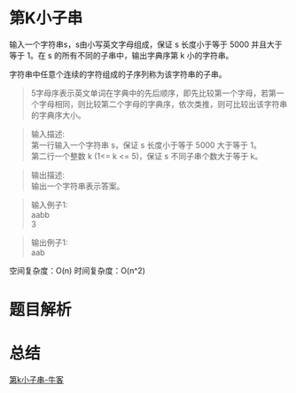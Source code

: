 # 第K小子串

输入一个字符串s，s由小写英文字母组成，保证 s 长度小于等于 5000 并且大于等于 1。在 s 的所有不同的子串中，输出字典序第 k 小的字符串。  

字符串中任意个连续的字符组成的子序列称为该字符串的子串。  

>5字母序表示英文单词在字典中的先后顺序，即先比较第一个字母，若第一个字母相同，则比较第二个字母的字典序，依次类推，则可比较出该字符串的字典序大小。  

>输入描述:  
第一行输入一个字符串 s，保证 s 长度小于等于 5000 大于等于 1。    
第二行一个整数 k (1<= k <= 5)，保证 s 不同子串个数大于等于 k。    

>输出描述:    
输出一个字符串表示答案。    

>输入例子1:    
aabb     
3    

>输出例子1:  
aab  

空间复杂度：O(n)
时间复杂度：O(n^2)

# 题目解析

# 总结

[第k小子串-牛客](https://www.nowcoder.com/questionTerminal/c59d9690061e448fb8ec7d744c20ebff?f=discussion)